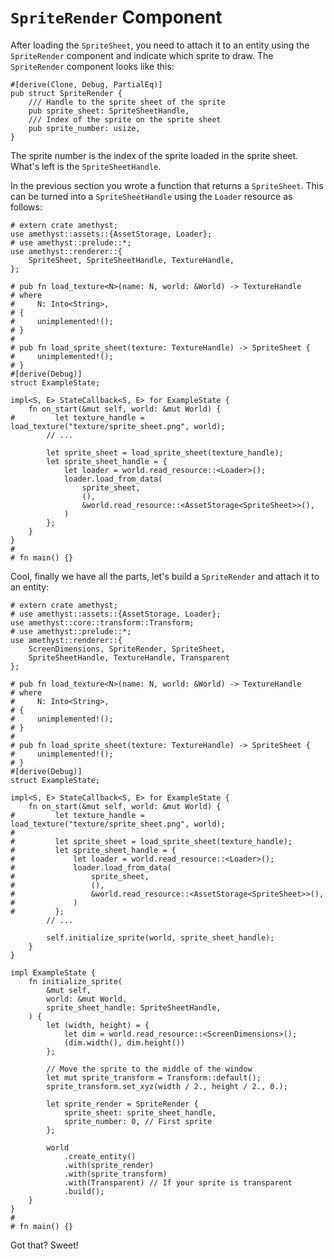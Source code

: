 # `SpriteRender` Component

After loading the `SpriteSheet`, you need to attach it to an entity using the `SpriteRender` component and indicate which sprite to draw. The `SpriteRender` component looks like this:

```rust,ignore
#[derive(Clone, Debug, PartialEq)]
pub struct SpriteRender {
    /// Handle to the sprite sheet of the sprite
    pub sprite_sheet: SpriteSheetHandle,
    /// Index of the sprite on the sprite sheet
    pub sprite_number: usize,
}
```

The sprite number is the index of the sprite loaded in the sprite sheet. What's left is the `SpriteSheetHandle`.

In the previous section you wrote a function that returns a `SpriteSheet`. This can be turned into a `SpriteSheetHandle` using the `Loader` resource as follows:

```rust,no_run,noplaypen
# extern crate amethyst;
use amethyst::assets::{AssetStorage, Loader};
# use amethyst::prelude::*;
use amethyst::renderer::{
    SpriteSheet, SpriteSheetHandle, TextureHandle,
};

# pub fn load_texture<N>(name: N, world: &World) -> TextureHandle
# where
#     N: Into<String>,
# {
#     unimplemented!();
# }
#
# pub fn load_sprite_sheet(texture: TextureHandle) -> SpriteSheet {
#     unimplemented!();
# }
#[derive(Debug)]
struct ExampleState;

impl<S, E> StateCallback<S, E> for ExampleState {
    fn on_start(&mut self, world: &mut World) {
#         let texture_handle = load_texture("texture/sprite_sheet.png", world);
        // ...

        let sprite_sheet = load_sprite_sheet(texture_handle);
        let sprite_sheet_handle = {
            let loader = world.read_resource::<Loader>();
            loader.load_from_data(
                sprite_sheet,
                (),
                &world.read_resource::<AssetStorage<SpriteSheet>>(),
            )
        };
    }
}
#
# fn main() {}
```

Cool, finally we have all the parts, let's build a `SpriteRender` and attach it to an entity:

```rust,no_run,noplaypen
# extern crate amethyst;
# use amethyst::assets::{AssetStorage, Loader};
use amethyst::core::transform::Transform;
# use amethyst::prelude::*;
use amethyst::renderer::{
    ScreenDimensions, SpriteRender, SpriteSheet,
    SpriteSheetHandle, TextureHandle, Transparent
};

# pub fn load_texture<N>(name: N, world: &World) -> TextureHandle
# where
#     N: Into<String>,
# {
#     unimplemented!();
# }
#
# pub fn load_sprite_sheet(texture: TextureHandle) -> SpriteSheet {
#     unimplemented!();
# }
#[derive(Debug)]
struct ExampleState;

impl<S, E> StateCallback<S, E> for ExampleState {
    fn on_start(&mut self, world: &mut World) {
#         let texture_handle = load_texture("texture/sprite_sheet.png", world);
# 
#         let sprite_sheet = load_sprite_sheet(texture_handle);
#         let sprite_sheet_handle = {
#             let loader = world.read_resource::<Loader>();
#             loader.load_from_data(
#                 sprite_sheet,
#                 (),
#                 &world.read_resource::<AssetStorage<SpriteSheet>>(),
#             )
#         };
        // ...

        self.initialize_sprite(world, sprite_sheet_handle);
    }
}

impl ExampleState {
    fn initialize_sprite(
        &mut self,
        world: &mut World,
        sprite_sheet_handle: SpriteSheetHandle,
    ) {
        let (width, height) = {
            let dim = world.read_resource::<ScreenDimensions>();
            (dim.width(), dim.height())
        };

        // Move the sprite to the middle of the window
        let mut sprite_transform = Transform::default();
        sprite_transform.set_xyz(width / 2., height / 2., 0.);

        let sprite_render = SpriteRender {
            sprite_sheet: sprite_sheet_handle,
            sprite_number: 0, // First sprite
        };

        world
            .create_entity()
            .with(sprite_render)
            .with(sprite_transform)
            .with(Transparent) // If your sprite is transparent
            .build();
    }
}
#
# fn main() {}
```

Got that? Sweet!
